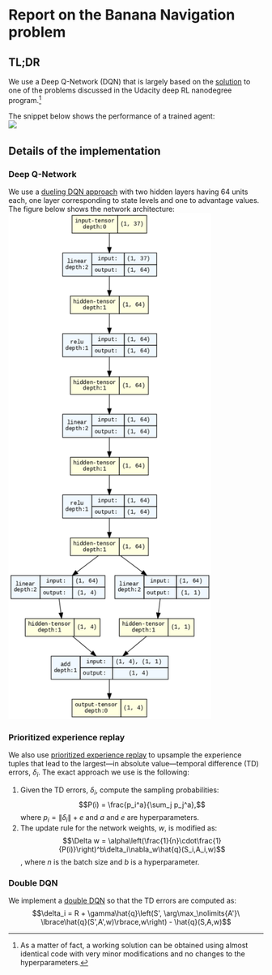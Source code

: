 # Report on the Banana Navigation problem

## TL;DR
We use a Deep Q-Network (DQN) that is largely based on the [solution](https://github.com/udacity/deep-reinforcement-learning/tree/master/dqn/solution) to one of the problems discussed in the Udacity deep RL nanodegree program.[^1]

[^1]: As a matter of fact, a working solution can be obtained using almost identical code with very minor modifications and no changes to the hyperparameters.

The snippet below shows the performance of a trained agent:\
<img src="trained_agent.gif" width="600"/>

## Details of the implementation
### Deep Q-Network
We use a [dueling DQN approach](https://arxiv.org/abs/1511.06581) with two hidden layers having 64 units each, one layer corresponding to state levels and one to advantage values. The figure below shows the network architecture:\
<img src="dqn_graph.png" width="400"/>

### Prioritized experience replay
We also use [prioritized experience replay](https://arxiv.org/abs/1511.05952) to upsample the experience tuples that lead to the largest—in absolute value—temporal difference (TD) errors, $\delta_i$. The exact approach we use is the following:
1. Given the TD errors, $\delta_i$, compute the sampling probabilities:
$$P(i) = \frac{p_i^a}{\sum_j p_j^a},$$
where $p_i = \|\delta_i\| + e$ and $a$ and $e$ are hyperparameters.
2. The update rule for the network weights, $w$, is modified as:
$$\Delta w = \alpha\left(\frac{1}{n}\cdot\frac{1}{P(i)}\right)^b\delta_i\nabla_w\hat{q}(S_i,A_i,w)$$,
where $n$ is the batch size and $b$ is a hyperparameter.

### Double DQN
We implement a [double DQN](https://arxiv.org/abs/1509.06461) so that the TD errors are computed as:
$$\delta_i = R + \gamma\hat{q}\left(S', \arg\max_\nolimits{A'}\ \lbrace\hat{q}(S',A',w)\rbrace,w\right) - \hat{q}(S,A,w)$$
